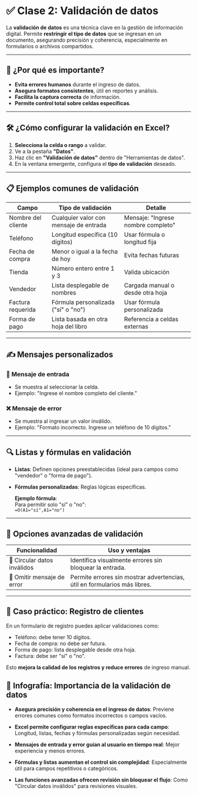 # ✅ Clase 2: Validación de datos

La **validación de datos** es una técnica clave en la gestión de información digital. Permite **restringir el tipo de datos** que se ingresan en un documento, asegurando precisión y coherencia, especialmente en formularios o archivos compartidos.

---

## 🧠 ¿Por qué es importante?

- **Evita errores humanos** durante el ingreso de datos.
- **Asegura formatos consistentes**, útil en reportes y análisis.
- **Facilita la captura correcta** de información.
- **Permite control total sobre celdas específicas**.

---

## 🛠️ ¿Cómo configurar la validación en Excel?

1. **Selecciona la celda o rango** a validar.
2. Ve a la pestaña **"Datos"**.
3. Haz clic en **"Validación de datos"** dentro de "Herramientas de datos".
4. En la ventana emergente, configura el **tipo de validación** deseado.

---

## 📋 Ejemplos comunes de validación

| Campo              | Tipo de validación                     | Detalle                            |
| ------------------ | -------------------------------------- | ---------------------------------- |
| Nombre del cliente | Cualquier valor con mensaje de entrada | Mensaje: "Ingrese nombre completo" |
| Teléfono           | Longitud específica (10 dígitos)       | Usar fórmula o longitud fija       |
| Fecha de compra    | Menor o igual a la fecha de hoy        | Evita fechas futuras               |
| Tienda             | Número entero entre 1 y 3              | Valida ubicación                   |
| Vendedor           | Lista desplegable de nombres           | Cargada manual o desde otra hoja   |
| Factura requerida  | Fórmula personalizada ("sí" o "no")    | Usar fórmula personalizada         |
| Forma de pago      | Lista basada en otra hoja del libro    | Referencia a celdas externas       |

---

## ✍️ Mensajes personalizados

### 📌 Mensaje de entrada

- Se muestra al seleccionar la celda.
- Ejemplo: "Ingrese el nombre completo del cliente."

### ❌ Mensaje de error

- Se muestra al ingresar un valor inválido.
- Ejemplo: "Formato incorrecto. Ingrese un teléfono de 10 dígitos."

---

## 🔍 Listas y fórmulas en validación

- **Listas**: Definen opciones preestablecidas (ideal para campos como "vendedor" o "forma de pago").
- **Fórmulas personalizadas**: Reglas lógicas específicas.

  **Ejemplo fórmula**:  
  Para permitir solo "sí" o "no":  
  `=O(A1="sí",A1="no")`

---

## 🚀 Opciones avanzadas de validación

| Funcionalidad               | Uso y ventajas                                                            |
| --------------------------- | ------------------------------------------------------------------------- |
| 📌 Circular datos inválidos | Identifica visualmente errores sin bloquear la entrada.                   |
| 🧩 Omitir mensaje de error  | Permite errores sin mostrar advertencias, útil en formularios más libres. |

---

## 📄 Caso práctico: Registro de clientes

En un formulario de registro puedes aplicar validaciones como:

- Teléfono: debe tener 10 dígitos.
- Fecha de compra: no debe ser futura.
- Forma de pago: lista desplegable desde otra hoja.
- Factura: debe ser "sí" o "no".

Esto **mejora la calidad de los registros y reduce errores** de ingreso manual.

## 📌 Infografía: Importancia de la validación de datos

- **Asegura precisión y coherencia en el ingreso de datos**: Previene errores comunes como formatos incorrectos o campos vacíos.

- **Excel permite configurar reglas específicas para cada campo**: Longitud, listas, fechas y fórmulas personalizadas según necesidad.

- **Mensajes de entrada y error guían al usuario en tiempo real**: Mejor experiencia y menos errores.

- **Fórmulas y listas aumentan el control sin complejidad**: Especialmente útil para campos repetitivos o categóricos.

- **Las funciones avanzadas ofrecen revisión sin bloquear el flujo**: Como "Circular datos inválidos" para revisiones visuales.
